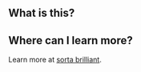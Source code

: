 ## What is this?


## Where can I learn more?
Learn more at [sorta brilliant](https://sortabrilliant.com/scratchpad/).
